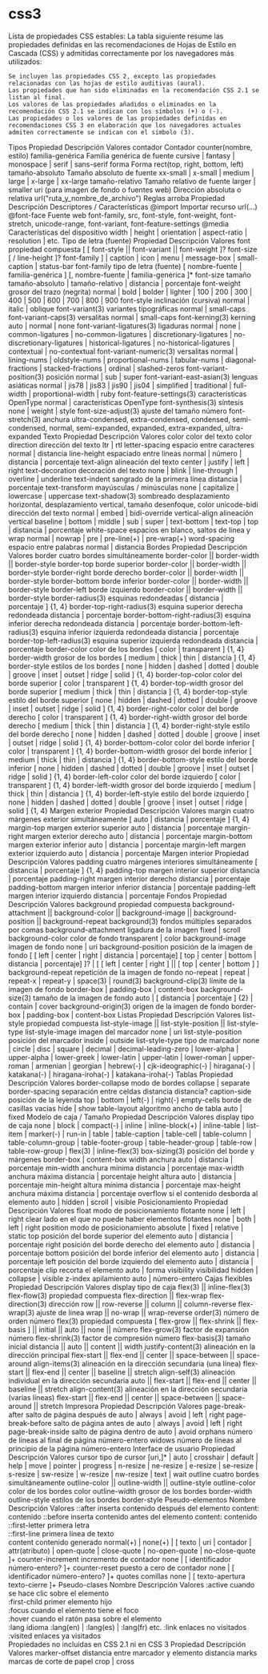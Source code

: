 # css3

Lista de propiedades CSS estables:
La tabla siguiente resume las propiedades definidas en las recomendaciones de Hojas de Estilo en Cascada (CSS) y admitidas correctamente por los navegadores más utilizados:

    Se incluyen las propiedades CSS 2, excepto las propiedades relacionadas con las hojas de estilo auditivas (aural).
    Las propiedades que han sido eliminadas en la recomendación CSS 2.1 se listan al final.
    Los valores de las propiedades añadidos o eliminados en la recomendación CSS 2.1 se indican con los símbolos (+) o (-).
    Las propiedades o los valores de las propiedades definidas en recomendaciones CSS 3 en elaboración que los navegadores actuales admiten correctamente se indican con el símbolo (3).

Tipos
Propiedad 	Descripción 	Valores
contador 	Contador 	counter(nombre, estilo)
familia-genérica 	Familia genérica de fuente 	cursive | fantasy | monospace | serif | sans-serif
forma 	Forma 	rect(top, right, bottom, left)
tamaño-absoluto 	Tamaño absoluto de fuente 	xx-small | x-small | medium | large | x-large | xx-large
tamaño-relativo 	Tamaño relativo de fuente 	larger | smaller
uri (para imagen de fondo o fuentes web) 	Dirección absoluta o relativa 	url("ruta_y_nombre_de_archivo")
Reglas arroba
Propiedad 	Descripción 	Descriptores / Características
@import 	Importar recurso 	url(...)
@font-face 	Fuente web 	font-family, src, font-style, font-weight, font-stretch, unicode-range, font-variant, font-feature-settings
@media 	Características del dispositivo 	width | height | orientation | aspect-ratio | resolution | etc.
Tipo de letra (fuente)
Propiedad 	Descripción 	Valores
font 	propiedad compuesta 	[ [ font-style || font-variant || font-weight ]? font-size [ / line-height ]? font-family ] | caption | icon | menu | message-box | small-caption | status-bar
font-family 	tipo de letra (fuente) 	[ nombre-fuente | familia-genérica ] [, nombre-fuente | familia-genérica ]*
font-size 	tamaño 	tamaño-absoluto | tamaño-relativo | distancia | porcentaje
font-weight 	grosor del trazo (negrita) 	normal | bold | bolder | lighter | 100 | 200 | 300 | 400 | 500 | 600 | 700 | 800 | 900
font-style 	inclinación (cursiva) 	normal | italic | oblique
font-variant(3) 	variantes tipográficas 	normal | small-caps
font-variant-caps(3) 	versalitas 	normal | small-caps
font-kerning(3) 	kerning 	auto | normal | none
font-variant-ligatures(3) 	ligaduras 	normal | none | common-ligatures | no-common-ligatures | discretionary-ligatures | no-discretionary-ligatures | historical-ligatures | no-historical-ligatures | contextual | no-contextual
font-variant-numeric(3) 	versalitas 	normal | lining-nums | oldstyle-nums | proportional-nums | tabular-nums | diagonal-fractions | stacked-fractions | ordinal | slashed-zeros
font-variant-position(3) 	posición 	normal | sub | super
font-variant-east-asian(3) 	lenguas asiáticas 	normal | jis78 | jis83 | jis90 | jis04 | simplified | traditional | full-width | proportional-width | ruby
font-feature-settings(3) 	características OpenType 	normal | características OpenType
font-synthesis(3) 	síntesis 	none | weight | style
font-size-adjust(3) 	ajuste del tamaño 	número
font-stretch(3) 	anchura 	ultra-condensed, extra-condensed, condensed, semi-condensed, normal, semi-expanded, expanded, extra-expanded, ultra-expanded
Texto
Propiedad 	Descripción 	Valores
color 	color del texto 	color
direction 	dirección del texto 	ltr | rtl
letter-spacing 	espacio entre caracteres 	normal | distancia
line-height 	espaciado entre líneas 	normal | número | distancia | porcentaje
text-align 	alineación del texto 	center | justify | left | right
text-decoration 	decoración del texto 	none | blink | line-through | overline | underline
text-indent 	sangrado de la primera línea 	distancia | porcentaje
text-transform 	mayúsculas / minúsculas 	none | capitalize | lowercase | uppercase
text-shadow(3) 	sombreado 	desplazamiento horizontal, desplazamiento vertical, tamaño desenfoque, color
unicode-bidi 	dirección del texto 	normal | embed | bidi-override
vertical-align 	alineación vertical 	baseline | bottom | middle | sub | super | text-bottom | text-top | top | distancia | porcentaje
white-space 	espacios en blanco, saltos de línea y wrap 	normal | nowrap | pre | pre-line(+) | pre-wrap(+)
word-spacing 	espacio entre palabras 	normal | distancia
Bordes
Propiedad 	Descripción 	Valores
border 	cuatro bordes simultáneamente 	border-color || border-width || border-style
border-top 	borde superior 	border-color || border-width || border-style
border-right 	borde derecho 	border-color || border-width || border-style
border-bottom 	borde inferior 	border-color || border-width || border-style
border-left 	borde izquierdo 	border-color || border-width || border-style
border-radius(3) 	esquinas redondeadas 	[ distancia | porcentaje ] {1, 4}
border-top-right-radius(3) 	esquina superior derecha redondeada 	distancia | porcentaje
border-bottom-right-radius(3) 	esquina inferior derecha redondeada 	distancia | porcentaje
border-bottom-left-radius(3) 	esquina inferior izquierda redondeada 	distancia | porcentaje
border-top-left-radius(3) 	esquina superior izquierda redondeada 	distancia | porcentaje
border-color 	color de los bordes 	[ color | transparent ] {1, 4}
border-width 	grosor de los bordes 	[ medium | thick | thin | distancia ] {1, 4}
border-style 	estilos de los bordes 	[ none | hidden | dashed | dotted | double | groove | inset | outset | ridge | solid ] {1, 4}
border-top-color 	color del borde superior 	[ color | transparent ] {1, 4}
border-top-width 	grosor del borde superior 	[ medium | thick | thin | distancia ] {1, 4}
border-top-style 	estilo del borde superior 	[ none | hidden | dashed | dotted | double | groove | inset | outset | ridge | solid ] {1, 4}
border-right-color 	color del borde derecho 	[ color | transparent ] {1, 4}
border-right-width 	grosor del borde derecho 	[ medium | thick | thin | distancia ] {1, 4}
border-right-style 	estilo del borde derecho 	[ none | hidden | dashed | dotted | double | groove | inset | outset | ridge | solid ] {1, 4}
border-bottom-color 	color del borde inferior 	[ color | transparent ] {1, 4}
border-bottom-width 	grosor del borde inferior 	[ medium | thick | thin | distancia ] {1, 4}
border-bottom-style 	estilo del borde inferior 	[ none | hidden | dashed | dotted | double | groove | inset | outset | ridge | solid ] {1, 4}
border-left-color 	color del borde izquierdo 	[ color | transparent ] {1, 4}
border-left-width 	grosor del borde izquierdo 	[ medium | thick | thin | distancia ] {1, 4}
border-left-style 	estilo del borde izquierdo 	[ none | hidden | dashed | dotted | double | groove | inset | outset | ridge | solid ] {1, 4}
Margen exterior
Propiedad 	Descripción 	Valores
margin 	cuatro márgenes exterior simultáneamente 	[ auto | distancia | porcentaje ] {1, 4}
margin-top 	margen exterior superior 	auto | distancia | porcentaje
margin-right 	margen exterior derecho 	auto | distancia | porcentaje
margin-bottom 	margen exterior inferior 	auto | distancia | porcentaje
margin-left 	margen exterior izquierdo 	auto | distancia | porcentaje
Margen interior
Propiedad 	Descripción 	Valores
padding 	cuatro márgenes interiores simultáneamente 	[ distancia | porcentaje ] {1, 4}
padding-top 	margen interior superior 	distancia | porcentaje
padding-right 	margen interior derecho 	distancia | porcentaje
padding-bottom 	margen interior inferior 	distancia | porcentaje
padding-left 	margen interior izquierdo 	distancia | porcentaje
Fondos
Propiedad 	Descripción 	Valores
background 	propiedad compuesta 	background-attachment || background-color || background-image || background-position || background-repeat
background(3) 	fondos múltiples 	separados por comas
background-attachment 	ligadura de la imagen 	fixed | scroll
background-color 	color de fondo 	transparent | color
background-image 	imagen de fondo 	none | uri
background-position 	posición de la imagen de fondo 	[ [ left | center | right | distancia | porcentaje] [ top | center | bottom | distancia | porcentaje] ]? | [ [ left | center | right ] || [ top | center | bottom ] ]
background-repeat 	repetición de la imagen de fondo 	no-repeat | repeat | repeat-x | repeat-y | space(3) | round(3)
background-clip(3) 	límite de la imagen de fondo 	border-box | padding-box | content-box
background-size(3) 	tamaño de la imagen de fondo 	auto | [ distancia | porcentaje ] {2} | contain | cover
background-origin(3) 	origen de la imagen de fondo 	border-box | padding-box | content-box
Listas
Propiedad 	Descripción 	Valores
list-style 	propiedad compuesta 	list-style-image || list-style-position || list-style-type
list-style-image 	imagen del marcador 	none | uri
list-style-position 	posición del marcador 	inside | outside
list-style-type 	tipo de marcador 	none | circle | disc | square | decimal | decimal-leading-zero | lower-alpha | upper-alpha | lower-greek | lower-latin | upper-latin | lower-roman | upper-roman | armenian | georgian | hebrew(-) | cjk-ideographic(-) | hiragana(-) | katakana(-) | hiragana-iroha(-) | katakana-iroha(-)
Tablas
Propiedad 	Descripción 	Valores
border-collapse 	modo de bordes 	collapse | separate
border-spacing 	separación entre celdas 	distancia distancia?
caption-side 	posición de la leyenda 	top | bottom | left(-) | right(-)
empty-cells 	borde de casillas vacías 	hide | show
table-layout 	algoritmo ancho de tabla 	auto | fixed
Modelo de caja / Tamaño
Propiedad 	Descripción 	Valores
display 	tipo de caja 	none | block | compact(-) | inline | inline-block(+) | inline-table | list-item | marker(-) | run-in | table | table-caption | table-cell | table-column | table-column-group | table-footer-group | table-header-group | table-row | table-row-group | flex(3) | inline-flex(3)
box-sizing(3) 	posición del borde y márgenes 	border-box | content-box
width 	anchura 	auto | distancia | porcentaje
min-width 	anchura mínima 	distancia | porcentaje
max-width 	anchura máxima 	distancia | porcentaje
height 	altura 	auto | distancia | porcentaje
min-height 	altura mínima 	distancia | porcentaje
max-height 	anchura máxima 	distancia | porcentaje
overflow 	si el contenido desborda al elemento 	auto | hidden | scroll | visible
Posicionamiento
Propiedad 	Descripción 	Valores
float 	modo de posicionamiento flotante 	none | left | right
clear 	lado en el que no puede haber elementos flotantes 	none | both | left | right
position 	modo de posicionamiento 	absolute | fixed | relative | static
top 	posición del borde superior del elemento 	auto | distancia | porcentaje
right 	posición del borde derecho del elemento 	auto | distancia | porcentaje
bottom 	posición del borde inferior del elemento 	auto | distancia | porcentaje
left 	posición del borde izquierdo del elemento 	auto | distancia | porcentaje
clip 	recorta el elemento 	auto | forma
visibility 	visibilidad 	hidden | collapse | visible
z-index 	apilamiento 	auto | número-entero
Cajas flexibles
Propiedad 	Descripción 	Valores
display 	tipo de caja 	flex(3) || inline-flex(3)
flex-flow(3) 	propiedad compuesta 	flex-direction || flex-wrap
flex-direction(3) 	dirección 	row || row-reverse || column || column-reverse
flex-wrap(3) 	ajuste de línea 	wrap || no-wrap || wrap-reverse
order(3) 	número de orden 	número
flex(3) 	propiedad compuesta 	[ flex-grow || flex-shrink || flex-basis ] || initial || auto || none || número
flex-grow(3) 	factor de expansión 	número
flex-shrink(3) 	factor de compresión 	número
flex-basis(3) 	tamaño inicial 	distancia || auto || content || width
justify-content(3) 	alineación en la dirección principal 	flex-start || flex-end || center || space-between || space-around
align-items(3) 	alineación en la dirección secundaria (una línea) 	flex-start || flex-end || center || baseline || stretch
align-self(3) 	alineación individual en la dirección secundaria 	auto || flex-start || flex-end || center || baseline || stretch
align-content(3) 	alineación en la dirección secundaria (varias líneas) 	flex-start || flex-end || center || space-between || space-around || stretch
Impresora
Propiedad 	Descripción 	Valores
page-break-after 	salto de página después de 	auto | always | avoid | left | right
page-break-before 	salto de página antes de 	auto | always | avoid | left | right
page-break-inside 	salto de página dentro de 	auto | avoid
orphans 	número de líneas al final de página 	número-entero
widows 	número de líneas al principio de la página 	número-entero
Interface de usuario
Propiedad 	Descripción 	Valores
cursor 	tipo de cursor 	[uri,]* | auto | crosshair | default | help | move | pointer | progress | n-resize | ne-resize | e-resize | se-resize | s-resize | sw-resize | w-resize | nw-resize | text | wait
outline 	cuatro bordes simultáneamente 	outline-color || outline-width || outline-style
outline-color 	color de los bordes 	color
outline-width 	grosor de los bordes 	border-width
outline-style 	estilos de los bordes 	border-style
Pseudo-elementos
Nombre 	Descripción 	Valores
::after 	inserta contenido después del elemento 	content: contenido
::before 	inserta contenido antes del elemento 	content: contenido
::first-letter 	primera letra 	
::first-line 	primera línea de texto 	
content 	contenido generado 	normal(+) | none(+) | [ texto | uri | contador | attr(atributo) | open-quote | close-quote | no-open-quote | no-close-quote ]+
counter-increment 	incremento de contador 	none | [ identificador número-entero? ]+
counter-reset 	puesto a cero de contador 	none | [ identificador número-entero? ]+
quotes 	comillas 	none | [ texto-apertura texto-cierre ]+
Pseudo-clases
Nombre 	Descripción 	Valores
:active 	cuando se hace clic sobre el elemento 	
:first-child 	primer elemento hijo 	
:focus 	cuando el elemento tiene el foco 	
:hover 	cuando el ratón pasa sobre el elemento 	
:lang 	idioma 	:lang(en) | :lang(es) | :lang(fr) etc.
:link 	enlaces no visitados 	
:visited 	enlaces ya visitados 	
Propiedades no incluidas en CSS 2.1 ni en CSS 3
Propiedad 	Descripción 	Valores
marker-offset 	distancia entre marcador y elemento 	distancia
marks 	marcas de corte de papel 	crop | cross

